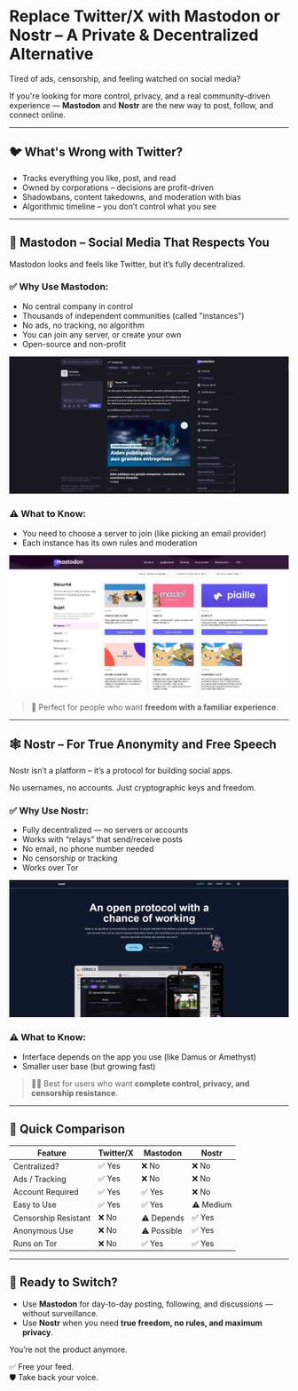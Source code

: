 
# Replace Twitter/X with Mastodon or Nostr – A Private & Decentralized Alternative

Tired of ads, censorship, and feeling watched on social media?

If you're looking for more control, privacy, and a real community-driven experience — **Mastodon** and **Nostr** are the new way to post, follow, and connect online.

---

## 🐦 What's Wrong with Twitter?

- Tracks everything you like, post, and read
- Owned by corporations – decisions are profit-driven
- Shadowbans, content takedowns, and moderation with bias
- Algorithmic timeline – you don’t control what you see

---

## 🐘 Mastodon – Social Media That Respects You

Mastodon looks and feels like Twitter, but it’s fully decentralized.

### ✅ Why Use Mastodon:
- No central company in control
- Thousands of independent communities (called "instances")
- No ads, no tracking, no algorithm
- You can join any server, or create your own
- Open-source and non-profit

![Alt text](caps/Mastodon.png)

### ⚠️ What to Know:
- You need to choose a server to join (like picking an email provider)
- Each instance has its own rules and moderation

![Alt text](caps/mastdon2.png)


> 💬 Perfect for people who want **freedom with a familiar experience**.

---

## 🕸️ Nostr – For True Anonymity and Free Speech

Nostr isn’t a platform – it’s a protocol for building social apps.

No usernames, no accounts. Just cryptographic keys and freedom.

### ✅ Why Use Nostr:
- Fully decentralized — no servers or accounts
- Works with “relays” that send/receive posts
- No email, no phone number needed
- No censorship or tracking
- Works over Tor


![Alt text](caps/nostr.png)

### ⚠️ What to Know:
- Interface depends on the app you use (like Damus or Amethyst)
- Smaller user base (but growing fast)

> 🕵️‍♂️ Best for users who want **complete control, privacy, and censorship resistance**.

---

## 💬 Quick Comparison

| Feature                   | Twitter/X     | Mastodon       | Nostr          |
|---------------------------|---------------|----------------|----------------|
| Centralized?              | ✅ Yes         | ❌ No           | ❌ No           |
| Ads / Tracking            | ✅ Yes         | ❌ No           | ❌ No           |
| Account Required          | ✅ Yes         | ✅ Yes          | ❌ No           |
| Easy to Use               | ✅ Yes         | ✅ Yes          | ⚠️ Medium       |
| Censorship Resistant      | ❌ No          | ⚠️ Depends      | ✅ Yes          |
| Anonymous Use             | ❌ No          | ⚠️ Possible     | ✅ Yes          |
| Runs on Tor               | ❌ No          | ✅ Yes          | ✅ Yes          |

---

## 🔄 Ready to Switch?

- Use **Mastodon** for day-to-day posting, following, and discussions — without surveillance.
- Use **Nostr** when you need **true freedom, no rules, and maximum privacy**.

You’re not the product anymore.

✅ Free your feed.  
🛡️ Take back your voice.
